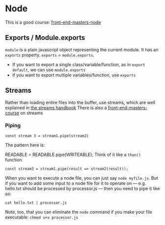 # Node

This is a good course: [front-end-masters-node](https://frontendmasters.com/courses/digging-into-node/file-handling-with-streams/)

## Exports / Module.exports
`module` is a plain javascript object representing the current module.
It has an `exports` property.
`exports` = `module.exports`.
- If you want to export a single class/variable/function, as in `export default`, we can use `module.exports`
- if you want to export multiple variables/function, use `exports`


## Streams
Rather than loading entire files into the buffer, use streams, which are well explained in [the streams handbook](https://github.com/substack/stream-handbook)
There is also a [front-end-masters-course](https://frontendmasters.com/courses/networking-streams/) on streams

### Piping
`const stream 3 = stream1.pipe(stream2)`

The pattern here is:

READABLE = READABLE.pipe(WRITEABLE);
Think of it like a `then()` function. 
```
const stream3 = stream1.pipe(result => stream2(result));
```
When you want to execute a node file, you can just say `node myfile.js`. But if you want to add some input to a node file for it to operate on — e.g. hello.txt should be processed by processor.js — then you need to pipe it like so:
```
cat hello.txt | processor.js
```
Note, too, that you can eliminate the `node` command if you make your file executable: `chmod u+x processor.js`
